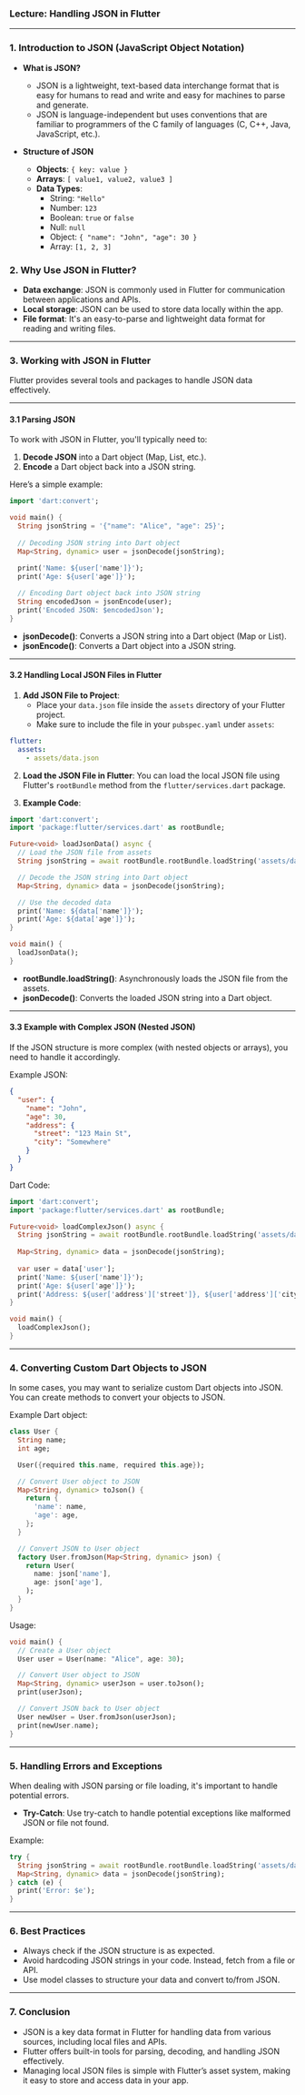 ### **Lecture: Handling JSON in Flutter**

---

### **1. Introduction to JSON (JavaScript Object Notation)**

- **What is JSON?**
  - JSON is a lightweight, text-based data interchange format that is easy for humans to read and write and easy for machines to parse and generate.
  - JSON is language-independent but uses conventions that are familiar to programmers of the C family of languages (C, C++, Java, JavaScript, etc.).

- **Structure of JSON**
  - **Objects**: `{ key: value }`
  - **Arrays**: `[ value1, value2, value3 ]`
  - **Data Types**:
    - String: `"Hello"`
    - Number: `123`
    - Boolean: `true` or `false`
    - Null: `null`
    - Object: `{ "name": "John", "age": 30 }`
    - Array: `[1, 2, 3]`

### **2. Why Use JSON in Flutter?**

- **Data exchange**: JSON is commonly used in Flutter for communication between applications and APIs.
- **Local storage**: JSON can be used to store data locally within the app.
- **File format**: It's an easy-to-parse and lightweight data format for reading and writing files.

---

### **3. Working with JSON in Flutter**

Flutter provides several tools and packages to handle JSON data effectively.

---

#### **3.1 Parsing JSON**

To work with JSON in Flutter, you'll typically need to:
1. **Decode JSON** into a Dart object (Map, List, etc.).
2. **Encode** a Dart object back into a JSON string.

Here’s a simple example:

```dart
import 'dart:convert';

void main() {
  String jsonString = '{"name": "Alice", "age": 25}';
  
  // Decoding JSON string into Dart object
  Map<String, dynamic> user = jsonDecode(jsonString);

  print('Name: ${user['name']}');
  print('Age: ${user['age']}');
  
  // Encoding Dart object back into JSON string
  String encodedJson = jsonEncode(user);
  print('Encoded JSON: $encodedJson');
}
```

- **jsonDecode()**: Converts a JSON string into a Dart object (Map or List).
- **jsonEncode()**: Converts a Dart object into a JSON string.

---

#### **3.2 Handling Local JSON Files in Flutter**

1. **Add JSON File to Project**:
   - Place your `data.json` file inside the `assets` directory of your Flutter project.
   - Make sure to include the file in your `pubspec.yaml` under `assets`:

```yaml
flutter:
  assets:
    - assets/data.json
```

2. **Load the JSON File in Flutter**:
   You can load the local JSON file using Flutter's `rootBundle` method from the `flutter/services.dart` package.

3. **Example Code**:

```dart
import 'dart:convert';
import 'package:flutter/services.dart' as rootBundle;

Future<void> loadJsonData() async {
  // Load the JSON file from assets
  String jsonString = await rootBundle.rootBundle.loadString('assets/data.json');

  // Decode the JSON string into Dart object
  Map<String, dynamic> data = jsonDecode(jsonString);

  // Use the decoded data
  print('Name: ${data['name']}');
  print('Age: ${data['age']}');
}

void main() {
  loadJsonData();
}
```

- **rootBundle.loadString()**: Asynchronously loads the JSON file from the assets.
- **jsonDecode()**: Converts the loaded JSON string into a Dart object.

---

#### **3.3 Example with Complex JSON (Nested JSON)**

If the JSON structure is more complex (with nested objects or arrays), you need to handle it accordingly.

Example JSON:
```json
{
  "user": {
    "name": "John",
    "age": 30,
    "address": {
      "street": "123 Main St",
      "city": "Somewhere"
    }
  }
}
```

Dart Code:
```dart
import 'dart:convert';
import 'package:flutter/services.dart' as rootBundle;

Future<void> loadComplexJson() async {
  String jsonString = await rootBundle.rootBundle.loadString('assets/data.json');
  
  Map<String, dynamic> data = jsonDecode(jsonString);
  
  var user = data['user'];
  print('Name: ${user['name']}');
  print('Age: ${user['age']}');
  print('Address: ${user['address']['street']}, ${user['address']['city']}');
}

void main() {
  loadComplexJson();
}
```

---

### **4. Converting Custom Dart Objects to JSON**

In some cases, you may want to serialize custom Dart objects into JSON. You can create methods to convert your objects to JSON.

Example Dart object:
```dart
class User {
  String name;
  int age;

  User({required this.name, required this.age});

  // Convert User object to JSON
  Map<String, dynamic> toJson() {
    return {
      'name': name,
      'age': age,
    };
  }

  // Convert JSON to User object
  factory User.fromJson(Map<String, dynamic> json) {
    return User(
      name: json['name'],
      age: json['age'],
    );
  }
}
```

Usage:
```dart
void main() {
  // Create a User object
  User user = User(name: "Alice", age: 30);

  // Convert User object to JSON
  Map<String, dynamic> userJson = user.toJson();
  print(userJson);

  // Convert JSON back to User object
  User newUser = User.fromJson(userJson);
  print(newUser.name);
}
```

---

### **5. Handling Errors and Exceptions**

When dealing with JSON parsing or file loading, it's important to handle potential errors.

- **Try-Catch**: Use try-catch to handle potential exceptions like malformed JSON or file not found.
  
Example:
```dart
try {
  String jsonString = await rootBundle.rootBundle.loadString('assets/data.json');
  Map<String, dynamic> data = jsonDecode(jsonString);
} catch (e) {
  print('Error: $e');
}
```

---

### **6. Best Practices**

- Always check if the JSON structure is as expected.
- Avoid hardcoding JSON strings in your code. Instead, fetch from a file or API.
- Use model classes to structure your data and convert to/from JSON.

---

### **7. Conclusion**

- JSON is a key data format in Flutter for handling data from various sources, including local files and APIs.
- Flutter offers built-in tools for parsing, decoding, and handling JSON effectively.
- Managing local JSON files is simple with Flutter’s asset system, making it easy to store and access data in your app.

